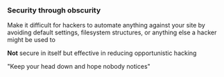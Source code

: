 ###  Security through obscurity

Make it difficult for hackers to automate anything against your site by avoiding default settings, filesystem structures, or anything else a hacker might be used to

**Not** secure in itself but effective in reducing opportunistic hacking

"Keep your head down and hope nobody notices"
